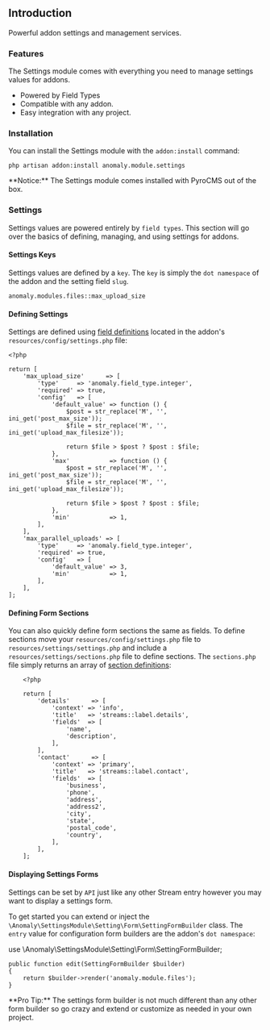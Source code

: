 ## Introduction[](#introduction)

Powerful addon settings and management services.


### Features[](#introduction/features)

The Settings module comes with everything you need to manage settings values for addons.

*   Powered by Field Types
*   Compatible with any addon.
*   Easy integration with any project.


### Installation[](#introduction/installation)

You can install the Settings module with the `addon:install` command:

    php artisan addon:install anomaly.module.settings

<div class="alert alert-warning">**Notice:** The Settings module comes installed with PyroCMS out of the box.</div>


### Settings[](#introduction/settings)

Settings values are powered entirely by `field types`. This section will go over the basics of defining, managing, and using settings for addons.


#### Settings Keys[](#introduction/settings/settings-keys)

Settings values are defined by a `key`. The `key` is simply the `dot namespace` of the addon and the setting field `slug`.

    anomaly.modules.files::max_upload_size


#### Defining Settings[](#introduction/settings/defining-settings)

Settings are defined using [field definitions](/documentation/streams-platform/v1.1#ui/forms/fields/the-field-definition) located in the addon's `resources/config/settings.php` file:

    <?php

    return [
        'max_upload_size'      => [
            'type'     => 'anomaly.field_type.integer',
            'required' => true,
            'config'   => [
                'default_value' => function () {
                    $post = str_replace('M', '', ini_get('post_max_size'));
                    $file = str_replace('M', '', ini_get('upload_max_filesize'));

                    return $file > $post ? $post : $file;
                },
                'max'           => function () {
                    $post = str_replace('M', '', ini_get('post_max_size'));
                    $file = str_replace('M', '', ini_get('upload_max_filesize'));

                    return $file > $post ? $post : $file;
                },
                'min'           => 1,
            ],
        ],
        'max_parallel_uploads' => [
            'type'     => 'anomaly.field_type.integer',
            'required' => true,
            'config'   => [
                'default_value' => 3,
                'min'           => 1,
            ],
        ],
    ];


#### Defining Form Sections[](#introduction/settings/defining-form-sections)

You can also quickly define form sections the same as fields. To define sections move your `resources/config/settings.php` file to `resources/settings/settings.php` and include a `resources/settings/sections.php` file to define sections. The `sections.php` file simply returns an array of [section definitions](/documentation/streams-platform/v1.1#ui/control-panel/the-section-definition):

        <?php

        return [
            'details'      => [
                'context' => 'info',
                'title'   => 'streams::label.details',
                'fields'  => [
                    'name',
                    'description',
                ],
            ],
            'contact'      => [
                'context' => 'primary',
                'title'   => 'streams::label.contact',
                'fields'  => [
                    'business',
                    'phone',
                    'address',
                    'address2',
                    'city',
                    'state',
                    'postal_code',
                    'country',
                ],
            ],
        ];

#### Displaying Settings Forms[](#introduction/settings/displaying-settings-forms)

Settings can be set by `API` just like any other Stream entry however you may want to display a settings form.

To get started you can extend or inject the `\Anomaly\SettingsModule\Setting\Form\SettingFormBuilder` class. The `entry` value for configuration form builders are the addon's `dot namespace`:

use \Anomaly\SettingsModule\Setting\Form\SettingFormBuilder;

    public function edit(SettingFormBuilder $builder)
    {
        return $builder->render('anomaly.module.files');
    }

<div class="alert alert-primary">**Pro Tip:** The settings form builder is not much different than any other form builder so go crazy and extend or customize as needed in your own project.</div>
